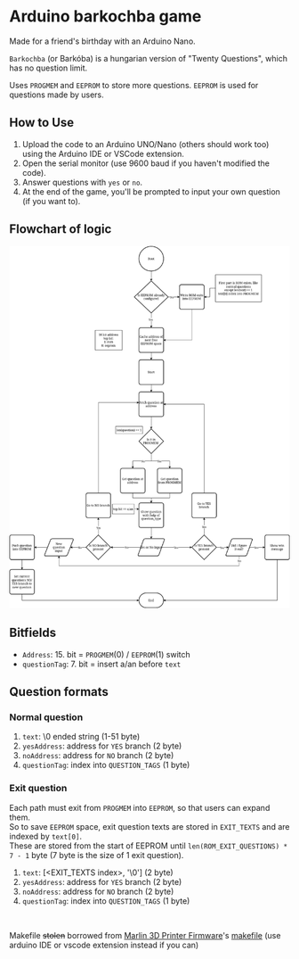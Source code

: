 # Arduino barkochba game

Made for a friend's birthday with an Arduino Nano.

`Barkochba` (or Barkóba) is a hungarian version of "Twenty Questions", which has no question limit.

Uses `PROGMEM` and `EEPROM` to store more questions. `EEPROM` is used for questions made by users.

## How to Use
1. Upload the code to an Arduino UNO/Nano (others should work too) using the Arduino IDE or VSCode extension.
1. Open the serial monitor (use 9600 baud if you haven't modified the code).
1. Answer questions with `yes` or `no`.
1. At the end of the game, you'll be prompted to input your own question (if you want to).

## Flowchart of logic
![logic flowchart](barkoba_flowchart.png)

## Bitfields
- `Address`: 15\. bit = `PROGMEM`(0) / `EEPROM`(1) switch
- `questionTag`: 7. bit = insert a/an before `text`

## Question formats
### Normal question
1. `text`: \0 ended string (1-51 byte)
1. `yesAddress`: address for `YES` branch (2 byte)
1. `noAddress`: address for `NO` branch (2 byte)
1. `questionTag`: index into `QUESTION_TAGS` (1 byte)

### Exit question
Each path must exit from `PROGMEM` into `EEPROM`, so that users can expand them. <br>
So to save `EEPROM` space, exit question texts are stored in `EXIT_TEXTS` and are indexed by `text[0]`. <br>
These are stored from the start of EEPROM until `len(ROM_EXIT_QUESTIONS) * 7 - 1` byte (7 byte is the size of 1 exit question).

1. `text`: [<EXIT_TEXTS index>, '\0'] (2 byte)
1. `yesAddress`: address for `YES` branch (2 byte)
1. `noAddress`: address for `NO` branch (2 byte)
1. `questionTag`: index into `QUESTION_TAGS` (1 byte)

<br>

Makefile ~~stolen~~ borrowed from [Marlin 3D Printer Firmware](https://github.com/MarlinFirmware/Marlin)'s [makefile](https://github.com/MarlinFirmware/Marlin/blob/2.1.x/Marlin/Makefile) (use arduino IDE or vscode extension instead if you can)